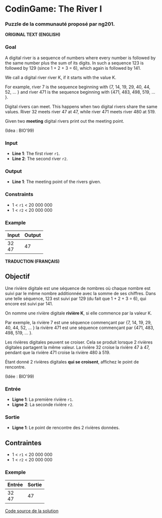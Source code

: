 # CodinGame: The River I

### Puzzle de la communauté proposé par ng201.

**ORIGINAL TEXT (ENGLISH)**

### Goal
A digital river is a sequence of numbers where every number is followed by the same number plus the sum of its digits. In such a sequence 123 is followed by 129 (since 1 + 2 + 3 = 6), which again is followed by 141.

We call a digital river river K, if it starts with the value K.

For example, river 7 is the sequence beginning with {7, 14, 19, 29, 40, 44, 52, ... } and river 471 is the sequence beginning with {471, 483, 498, 519, ... }.

Digital rivers can meet. This happens when two digital rivers share the same values. River 32 meets river 47 at 47, while river 471 meets river 480 at 519.

Given two **meeting** digital rivers print out the meeting point.

(Idea : BIO'99)

### Input
- **Line 1**: The first river `r1`.
- **Line 2**: The second river `r2`.

### Output
- **Line 1**: The meeting point of the rivers given.

### Constraints
- 1 < `r1` < 20 000 000
- 1 < `r2` < 20 000 000

### Example

Input | Output
------------ | -------------
32<br>47 | 47

**TRADUCTION (FRANÇAIS)**

## Objectif

Une rivière digitale est une séquence de nombres où chaque nombre est suivi par le même nombre additionnée avec la somme de ses chiffres. Dans une telle séquence, 123 est suivi par 129 (du fait que 1 + 2 + 3 = 6), qui encore est suivi par 141.

On nomme une rivière digitale **rivière K**, si elle commence par la valeur K.

Par exemple, la rivière 7 est une séquence commençant par {7, 14, 19, 29, 40, 44, 52, ... } la rivière 471 est une séquence commençant par {471, 483, 498, 519, ... }.

Les rivières digitales peuvent se croiser. Cela se produit lorsque 2 rivières digitales partagent la même valeur. La rivière 32 croise la rivière 47 à 47, pendant que la rivière 471 croise la rivière 480 à 519.

Étant donné 2 rivières digitales **qui se croisent**, affichez le point de rencontre.

(Idée : BIO'99)

### Entrée
- **Ligne 1**: La première rivière `r1`.
- **Ligne 2**: La seconde rivière `r2`.

### Sortie
- **Ligne 1**: Le point de rencontre des 2 rivières données.

## Contraintes
- 1 < `r1` < 20 000 000
- 1 < `r2` < 20 000 000

### Exemple

Entrée | Sortie
------------ | -------------
32<br>47 | 47

[Code source de la solution](https://github.com/Kous92/CodinGame-Swift-FR-/blob/main/Puzzles%20classiques/Facile/The%20River%20I/theRiver1.swift)